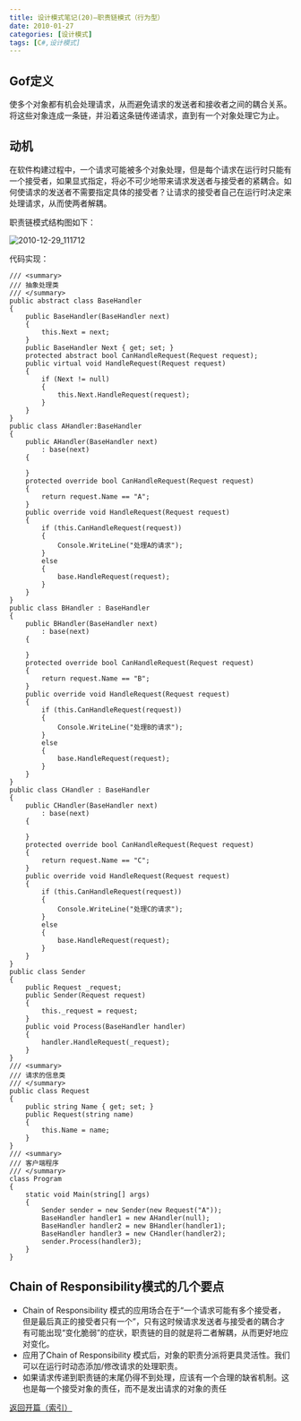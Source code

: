 ```yaml
---
title: 设计模式笔记(20)—职责链模式（行为型）
date: 2010-01-27
categories: [设计模式]
tags: [C#,设计模式]
---
```


## Gof定义

使多个对象都有机会处理请求，从而避免请求的发送者和接收者之间的耦合关系。将这些对象连成一条链，并沿着这条链传递请求，直到有一个对象处理它为止。

## 动机

在软件构建过程中，一个请求可能被多个对象处理，但是每个请求在运行时只能有一个接受者，如果显式指定，将必不可少地带来请求发送者与接受者的紧耦合。如何使请求的发送者不需要指定具体的接受者？让请求的接受者自己在运行时决定来处理请求，从而使两者解耦。

职责链模式结构图如下：

![2010-12-29_111712](http://oec2003.qiniudn.com/2010-12-29_111712.png)

代码实现：

```
/// <summary>
/// 抽象处理类
/// </summary>
public abstract class BaseHandler
{
    public BaseHandler(BaseHandler next)
    {
        this.Next = next;
    }
    public BaseHandler Next { get; set; }
    protected abstract bool CanHandleRequest(Request request);
    public virtual void HandleRequest(Request request)
    {
        if (Next != null)
        {
            this.Next.HandleRequest(request);
        }
    }
}
public class AHandler:BaseHandler
{
    public AHandler(BaseHandler next)
        : base(next)
    {

    }
    protected override bool CanHandleRequest(Request request)
    {
        return request.Name == "A";
    }
    public override void HandleRequest(Request request)
    {
        if (this.CanHandleRequest(request))
        {
            Console.WriteLine("处理A的请求");
        }
        else
        {
            base.HandleRequest(request);
        }
    }
}
public class BHandler : BaseHandler
{
    public BHandler(BaseHandler next)
        : base(next)
    {

    }
    protected override bool CanHandleRequest(Request request)
    {
        return request.Name == "B";
    }
    public override void HandleRequest(Request request)
    {
        if (this.CanHandleRequest(request))
        {
            Console.WriteLine("处理B的请求");
        }
        else
        {
            base.HandleRequest(request);
        }
    }
}
public class CHandler : BaseHandler
{
    public CHandler(BaseHandler next)
        : base(next)
    {

    }
    protected override bool CanHandleRequest(Request request)
    {
        return request.Name == "C";
    }
    public override void HandleRequest(Request request)
    {
        if (this.CanHandleRequest(request))
        {
            Console.WriteLine("处理C的请求");
        }
        else
        {
            base.HandleRequest(request);
        }
    }
}
public class Sender
{
    public Request _request;
    public Sender(Request request)
    {
        this._request = request;
    }
    public void Process(BaseHandler handler)
    {
        handler.HandleRequest(_request);
    }
}
/// <summary>
/// 请求的信息类
/// </summary>
public class Request
{
    public string Name { get; set; }
    public Request(string name)
    {
        this.Name = name;
    }
}
/// <summary>
/// 客户端程序
/// </summary>
class Program
{
    static void Main(string[] args)
    {
        Sender sender = new Sender(new Request("A"));
        BaseHandler handler1 = new AHandler(null);
        BaseHandler handler2 = new BHandler(handler1);
        BaseHandler handler3 = new CHandler(handler2);
        sender.Process(handler3);
    }
}
```

## Chain of Responsibility模式的几个要点

* Chain of Responsibility 模式的应用场合在于“一个请求可能有多个接受者，但是最后真正的接受者只有一个”，只有这时候请求发送者与接受者的耦合才有可能出现“变化脆弱”的症状，职责链的目的就是将二者解耦，从而更好地应对变化。
* 应用了Chain of Responsibility 模式后，对象的职责分派将更具灵活性。我们可以在运行时动态添加/修改请求的处理职责。
* 如果请求传递到职责链的末尾仍得不到处理，应该有一个合理的缺省机制。这也是每一个接受对象的责任，而不是发出请求的对象的责任

[返回开篇（索引）](http://blog.fwhyy.com/2009/11/design-patterns-notes-1-index/)



